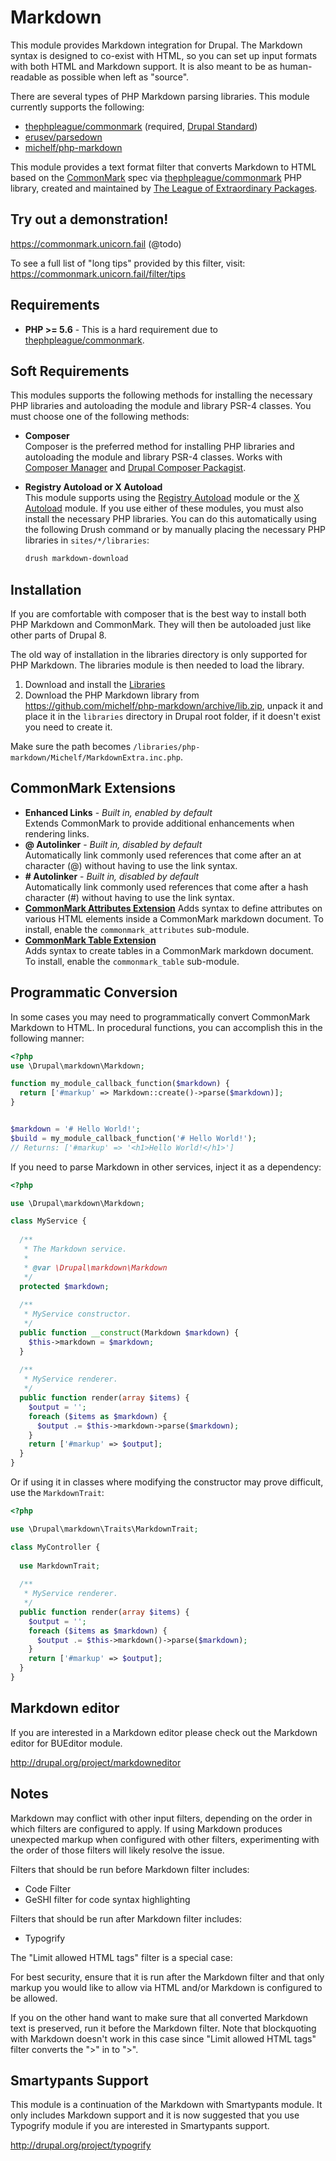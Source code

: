 # Markdown

This module provides Markdown integration for Drupal. The Markdown syntax is
designed to co-exist with HTML, so you can set up input formats with both HTML
and Markdown support. It is also meant to be as human-readable as possible when
left as "source".

There are several types of PHP Markdown parsing libraries. This module
currently supports the following:

- [thephpleague/commonmark] (required, [Drupal Standard])
- [erusev/parsedown]
- [michelf/php-markdown]

This module provides a text format filter that converts Markdown to HTML based
on the [CommonMark] spec via [thephpleague/commonmark] PHP library, created and
maintained by [The League of Extraordinary Packages].

## Try out a demonstration!
https://commonmark.unicorn.fail (@todo)

To see a full list of "long tips" provided by this filter, visit:
https://commonmark.unicorn.fail/filter/tips

## Requirements
- **PHP >= 5.6** - This is a hard requirement due to [thephpleague/commonmark].

## Soft Requirements
This modules supports the following methods for installing the necessary PHP
libraries and autoloading the module and library PSR-4 classes. You must choose
one of the following methods:

- **Composer**  
  Composer is the preferred method for installing PHP libraries and autoloading
  the module and library PSR-4 classes. Works with [Composer Manager] and
  [Drupal Composer Packagist].
- **Registry Autoload or X Autoload**  
  This module supports using the [Registry Autoload] module or the [X Autoload]
  module. If you use either of these modules, you must also install the
  necessary PHP libraries. You can do this automatically using the following
  Drush command or by manually placing the necessary PHP libraries in
  `sites/*/libraries`:  
    
  ```sh
  drush markdown-download
  ```

## Installation
If you are comfortable with composer that is the best way to install both PHP
Markdown and CommonMark. They will then be autoloaded just like other parts of
Drupal 8.

The old way of installation in the libraries directory is only supported for PHP
Markdown. The libraries module is then needed to load the library.

1. Download and install the [Libraries](https://www.drupal.org/project/libraries)
2. Download the PHP Markdown library from
   https://github.com/michelf/php-markdown/archive/lib.zip, unpack it and place
   it in the `libraries` directory in Drupal root folder, if it doesn't exist
   you need to create it.

Make sure the path becomes
`/libraries/php-markdown/Michelf/MarkdownExtra.inc.php`.

## CommonMark Extensions
- **Enhanced Links** - _Built in, enabled by default_  
  Extends CommonMark to provide additional enhancements when rendering links.
- **@ Autolinker** - _Built in, disabled by default_  
  Automatically link commonly used references that come after an at character
  (@) without having to use the link syntax.
- **# Autolinker** - _Built in, disabled by default_  
  Automatically link commonly used references that come after a hash character
  (#) without having to use the link syntax.
- **[CommonMark Attributes Extension]**
  Adds syntax to define attributes on various HTML elements inside a CommonMark
  markdown document. To install, enable the `commonmark_attributes` sub-module.
- **[CommonMark Table Extension]**  
  Adds syntax to create tables in a CommonMark markdown document.  To install,
  enable the `commonmark_table` sub-module.

## Programmatic Conversion
In some cases you may need to programmatically convert CommonMark Markdown to
HTML. In procedural functions, you can accomplish this in the following manner:
```php
<?php
use \Drupal\markdown\Markdown;

function my_module_callback_function($markdown) {
  return ['#markup' => Markdown::create()->parse($markdown)];  
}


$markdown = '# Hello World!';
$build = my_module_callback_function('# Hello World!');
// Returns: ['#markup' => '<h1>Hello World!</h1>']
```

If you need to parse Markdown in other services, inject it as a dependency:
```php
<?php

use \Drupal\markdown\Markdown;  

class MyService {
  
  /**
   * The Markdown service.
   * 
   * @var \Drupal\markdown\Markdown
   */
  protected $markdown;
  
  /**
   * MyService constructor. 
   */
  public function __construct(Markdown $markdown) {
    $this->markdown = $markdown;
  }
  
  /**
   * MyService renderer. 
   */
  public function render(array $items) {
    $output = '';
    foreach ($items as $markdown) {
      $output .= $this->markdown->parse($markdown);
    }
    return ['#markup' => $output];
  }
}
```

Or if using it in classes where modifying the constructor may prove difficult,
use the `MarkdownTrait`:
```php
<?php

use \Drupal\markdown\Traits\MarkdownTrait;  

class MyController {
  
  use MarkdownTrait;
  
  /**
   * MyService renderer. 
   */
  public function render(array $items) {
    $output = '';
    foreach ($items as $markdown) {
      $output .= $this->markdown()->parse($markdown);
    }
    return ['#markup' => $output];
  }
}
```

## Markdown editor
If you are interested in a Markdown editor please check out
the Markdown editor for BUEditor module.

<http://drupal.org/project/markdowneditor>

## Notes
Markdown may conflict with other input filters, depending on the order
in which filters are configured to apply. If using Markdown produces
unexpected markup when configured with other filters, experimenting with
the order of those filters will likely resolve the issue.

Filters that should be run before Markdown filter includes:

- Code Filter
- GeSHI filter for code syntax highlighting

Filters that should be run after Markdown filter includes:

- Typogrify

The "Limit allowed HTML tags" filter is a special case:

For best security, ensure that it is run after the Markdown filter and
that only markup you would like to allow via HTML and/or Markdown is
configured to be allowed.

If you on the other hand want to make sure that all converted Markdown
text is preserved, run it before the Markdown filter. Note that blockquoting
with Markdown doesn't work in this case since "Limit allowed HTML tags" filter
converts the ">" in to "&gt;".

## Smartypants Support

This module is a continuation of the Markdown with Smartypants module.
It only includes Markdown support and it is now suggested that you use
Typogrify module if you are interested in Smartypants support.

<http://drupal.org/project/typogrify>

[CommonMark]: http://commonmark.org/
[CommonMark Attributes Extension]: https://github.com/webuni/commonmark-attributes-extension
[CommonMark Table Extension]: https://github.com/webuni/commonmark-table-extension
[Composer Manager]: https://www.drupal.org/project/composer_manager
[Drupal Composer Packagist]: https://packagist.drupal-composer.org/packages/drupal/commonmark
[Drupal Standard]: https://www.drupal.org/project/coding_standards/issues/2952616
[erusev/parsedown]: https://github.com/erusev/parsedown
[michelf/php-markdown]: https://github.com/michelf/php-markdown
[thephpleague/commonmark]: https://github.com/thephpleague/commonmark
[Registry Autoload]: https://www.drupal.org/project/registry_autoload
[The League of Extraordinary Packages]: http://commonmark.thephpleague.com/
[X Autoload]: https://www.drupal.org/project/xautoload
